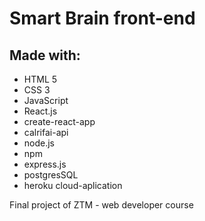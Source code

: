 <h1>Smart Brain front-end</h1>



<h2>Made with:</h2>
<ul>
  <li>HTML 5
  <li> CSS 3
  <li>JavaScript  
  <li>React.js  
  <li>create-react-app  
  <li>calrifai-api  
  <li>node.js  
  <li>npm  
  <li>express.js  
  <li>postgresSQL  
  <li>heroku cloud-aplication
</ul>
<p>Final project of ZTM - web developer course</p>
